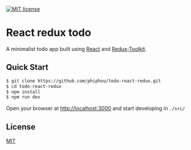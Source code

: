 [![MIT license](https://img.shields.io/github/license/mashape/apistatus.svg?maxAge=2592000)](http://opensource.org/licenses/MIT)

# React redux todo

A minimalist todo app built using [React](https://reactjs.org/) and [Redux-Toolkit](https://redux-toolkit.js.org/).

## Quick Start

```bash
$ git clone https://github.com/phiphou/todo-react-redux.git
$ cd todo-react-redux
$ npm install
$ npm run dev
```
Open your browser at [http://localhost:3000](http://localhost:3000) and start developing in `./src/`
 

## License

[MIT](https://opensource.org/licenses/MIT)
